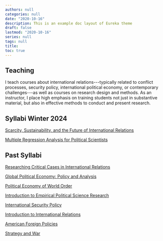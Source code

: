 ```yaml
---
authors: null
categories: null
date: "2020-10-16"
description: This is an example doc layout of Eureka theme
draft: false
lastmod: "2020-10-16"
series: null
tags: null
title:  
toc: true
---
```


<!-- Google tag (gtag.js) -->
<script async src="https://www.googletagmanager.com/gtag/js?id=G-Q046HR4S89"></script>
<script>
  window.dataLayer = window.dataLayer || [];
  function gtag(){dataLayer.push(arguments);}
  gtag('js', new Date());

  gtag('config', 'G-Q046HR4S89');
</script>


## Teaching

I teach courses about international relations---typically related to conflict processes, security policy, international political economy, or contemporary challenges---as well as courses on research design and methods. As an instructor, I place high emphasis on training students not just in substantive material, but also in effective methods to conduct and present research. 

## Syllabi Winter 2024

<a href="../materials/TRN350_Syllabus.pdf" target=_blank>Scarcity, Sustainability, and the Future of International Relations</a>

<a href="../materials/POL2507 Syllabus.pdf" target=_blank>Multiple Regression Analysis for Political Scientists</a>



## Past Syllabi

<a href="../materials/TRN410_syllabus.pdf" target=_blank>Researching Critical Cases in International Relations</a>

<a href="../materials/POL362_Syllabus.pdf" target=_blank>Global Political Economy: Policy and Analysis</a>

<a href="../materials/POL477_Syllabus.pdf" target=_blank>Political Economy of World Order</a>

<a href="../materials/PolS301 syllabus.pdf" target=_blank>Introduction to Empirical Political Science Research</a>

<a href="../materials/PolS357 Syllabus.pdf" target=_blank>International Security Policy</a>

<a href="../materials/PolSC204 Syllabus.pdf" target=_blank>Introduction to International Relations</a>

<a href="../materials/PolSC4540 Syllabus.pdf" target=_blank>American Foreign Policies</a>

<a href="../materials/PolSC4412 Syllabus.pdf" target=_blank>Strategy and War</a>
